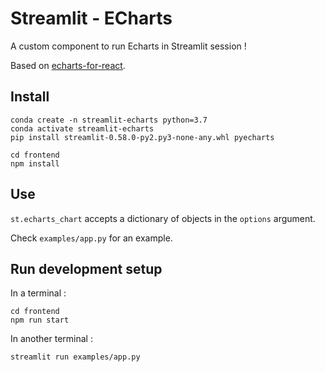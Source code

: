 # Streamlit - ECharts

A custom component to run Echarts in Streamlit session !

Based on [echarts-for-react](https://github.com/hustcc/echarts-for-react).

## Install

```shell script
conda create -n streamlit-echarts python=3.7
conda activate streamlit-echarts
pip install streamlit-0.58.0-py2.py3-none-any.whl pyecharts

cd frontend
npm install
```

## Use

`st.echarts_chart` accepts a dictionary of objects in the `options` argument.

Check `examples/app.py` for an example.

## Run development setup

In a terminal :

```
cd frontend
npm run start
```

In another terminal :

```
streamlit run examples/app.py
```
